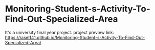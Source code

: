 # Monitoring-Student-s-Activity-To-Find-Out-Specialized-Area
It's a university final year project. 
project preview link: https://rasel141.github.io/Monitoring-Student-s-Activity-To-Find-Out-Specialized-Area/
